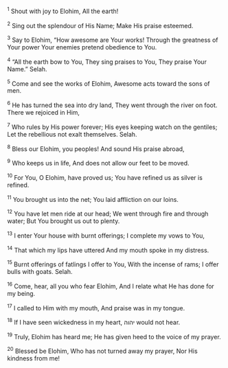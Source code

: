 <sup>1</sup> Shout with joy to Elohim, All the earth!

<sup>2</sup> Sing out the splendour of His Name; Make His praise esteemed.

<sup>3</sup> Say to Elohim, “How awesome are Your works! Through the greatness of Your power Your enemies pretend obedience to You.

<sup>4</sup> “All the earth bow to You, They sing praises to You, They praise Your Name.” Selah.

<sup>5</sup> Come and see the works of Elohim, Awesome acts toward the sons of men.

<sup>6</sup> He has turned the sea into dry land, They went through the river on foot. There we rejoiced in Him,

<sup>7</sup> Who rules by His power forever; His eyes keeping watch on the gentiles; Let the rebellious not exalt themselves. Selah.

<sup>8</sup> Bless our Elohim, you peoples! And sound His praise abroad,

<sup>9</sup> Who keeps us in life, And does not allow our feet to be moved.

<sup>10</sup> For You, O Elohim, have proved us; You have refined us as silver is refined.

<sup>11</sup> You brought us into the net; You laid affliction on our loins.

<sup>12</sup> You have let men ride at our head; We went through fire and through water; But You brought us out to plenty.

<sup>13</sup> I enter Your house with burnt offerings; I complete my vows to You,

<sup>14</sup> That which my lips have uttered And my mouth spoke in my distress.

<sup>15</sup> Burnt offerings of fatlings I offer to You, With the incense of rams; I offer bulls with goats. Selah.

<sup>16</sup> Come, hear, all you who fear Elohim, And I relate what He has done for my being.

<sup>17</sup> I called to Him with my mouth, And praise was in my tongue.

<sup>18</sup> If I have seen wickedness in my heart, יהוה would not hear.

<sup>19</sup> Truly, Elohim has heard me; He has given heed to the voice of my prayer.

<sup>20</sup> Blessed be Elohim, Who has not turned away my prayer, Nor His kindness from me!

